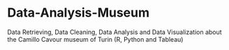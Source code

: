 # Data-Analysis-Museum

Data Retrieving, Data Cleaning, Data Analysis and Data Visualization about the Camillo Cavour museum of Turin (R, Python and Tableau)
